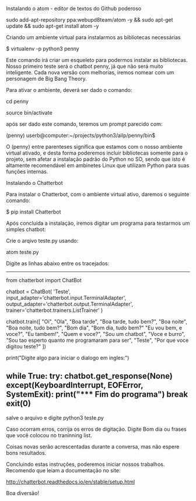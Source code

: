 Instalando o atom - editor de textos do Github poderoso

sudo add-apt-repository ppa:webupd8team/atom -y && sudo apt-get update && sudo apt-get install atom -y

Criando um ambiente virtual para instalarmos as bibliotecas necessárias

$ virtualenv -p python3 penny

Este comando irá criar um esqueleto para podermos instalar as bibliotecas. Nosso primeiro teste será
o chatbot penny, já que não será muito inteligente. Cada nova versão com melhorias, iremos nomear com
um personagem de Big Bang Theory.

Para ativar o ambiente, deverá ser dado o comando:

cd penny

source bin/activate

após ser dado este comando, teremos um prompt parecido com:

(penny) userb@computer:~/projects/python3/ailp/penny/bin$

O (penny) entre parenteses significa que estamos com o nosso ambiente virtual ativado, e desta forma
poderemos incluir bibliotecas somente para o projeto, sem afetar a instalação padrão do Python no SO,
sendo que isto é altamente recomendável em ambinetes Linux que utilizam Python para suas funções internas.

Instalando o Chatterbot

Para instalar o Chatterbot, com o ambiente virtual ativo, daremos o seguinte comando:

$ pip install Chatterbot

Após concluída a instalação, iremos digitar um programa para testarmos um simples chatbot:

Crie o arqivo teste.py usando:

atom teste.py

Digite as linhas abaixo entre os tracejados:

---------------------------------------------------
from chatterbot import ChatBot

chatbot = ChatBot(
    'Teste',
    input_adapter='chatterbot.input.TerminalAdapter',
    output_adapter='chatterbot.output.TerminalAdapter',
    trainer='chatterbot.trainers.ListTrainer'
)

chatbot.train([
    "Oi",
    "Ola",
    "Boa tarde",
    "Boa tarde, tudo bem?",
    "Boa noite",
    "Boa noite, tudo bem?",
    "Bom dia",
    "Bom dia, tudo bem?"
    "Eu vou bem, e voce?",
    "Eu tambem!",
    "Quem e voce?",
    "Sou um chatbot",
    "Voce e burro",
    "Sou tao esperto quanto me programaram para ser",
    "Teste",
    "Por que voce digitou teste?"
])

print("Digite algo para iniciar o dialogo em ingles:")

while True:
    try:
        chatbot.get_response(None)
    except(KeyboardInterrupt, EOFError, SystemExit):
        print("*** Fim do programa")
        break
exit(0)
---------------------------------------------------

salve o arquivo e digite python3 teste.py

Caso ocorram erros, corrija os erros de digitação. Digite Bom dia ou frases que você colocou no traninning list.

Coisas novas serão acrescentadas durante a conversa, mas não espere bons resultados.

Concluindo estas instruções, poderemos iniciar nossos trabalhos. Recomendo que leiam a documentação no site:

http://chatterbot.readthedocs.io/en/stable/setup.html

Boa diversão!
